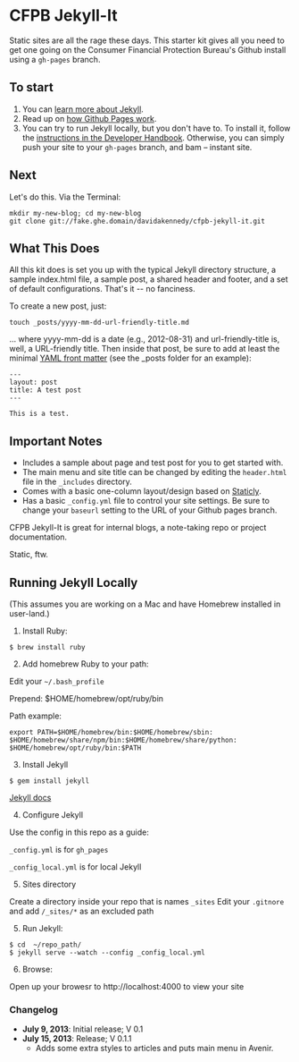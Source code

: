 # CFPB Jekyll-It

Static sites are all the rage these days. This starter kit gives all you need to get one going on the Consumer Financial Protection Bureau's Github install using a ```gh-pages``` branch.

## To start

1. You can [learn more about Jekyll](http://jekyllrb.com/).
2. Read up on [how Github Pages work](http://pages.github.com/).
3. You can try to run Jekyll locally, but you don't have to. To install it, follow the [instructions in the Developer Handbook](https://fake.ghe.domain/pages/cfpb/handbook/edit-me.html). Otherwise, you can simply push your site to your ```gh-pages``` branch, and bam – instant site.

## Next

Let's do this. Via the Terminal:

    mkdir my-new-blog; cd my-new-blog
    git clone git://fake.ghe.domain/davidakennedy/cfpb-jekyll-it.git

## What This Does 

All this kit does is set you up with the typical Jekyll directory structure, a sample index.html file, a sample post, a shared header and footer, and a set of default configurations. That's it -- no fanciness.

To create a new post, just:

    touch _posts/yyyy-mm-dd-url-friendly-title.md

... where yyyy-mm-dd is a date (e.g., 2012-08-31) and url-friendly-title is, well, a URL-friendly title.  Then inside that post, be sure to add at least the minimal [YAML front matter](http://jekyllrb.com/docs/frontmatter/) (see the _posts folder for an example):

    ---
    layout: post
    title: A test post
    ---

    This is a test.

## Important Notes

* Includes a sample about page and test post for you to get started with.
* The main menu and site title can be changed by editing the ```header.html``` file in the ```_includes``` directory.
* Comes with a basic one-column layout/design based on [Staticly](https://fake.ghe.domain/davidakennedy/staticly).
* Has a basic ```_config.yml``` file to control your site settings. Be sure to change your ```baseurl``` setting to the URL of your Github pages branch.

CFPB Jekyll-It is great for internal blogs, a note-taking repo or project documentation.

Static, ftw.

## Running Jekyll Locally

(This assumes you are working on a Mac and have Homebrew installed in user-land.)

1. Install Ruby:

```
$ brew install ruby
```

2. Add homebrew Ruby to your path:

Edit your `~/.bash_profile`

Prepend: $HOME/homebrew/opt/ruby/bin

Path example:

```
export PATH=$HOME/homebrew/bin:$HOME/homebrew/sbin:
$HOME/homebrew/share/npm/bin:$HOME/homebrew/share/python:
$HOME/homebrew/opt/ruby/bin:$PATH
```

3. Install Jekyll

```
$ gem install jekyll
```

[Jekyll docs](http://jekyllrb.com/docs/home/)

4. Configure Jekyll

Use the config in this repo as a guide:

`_config.yml` is for `gh_pages`

`_config_local.yml` is for local Jekyll

5. Sites directory

Create a directory inside your repo that is names `_sites`
Edit your `.gitnore` and add `/_sites/*` as an excluded path

5. Run Jekyll:

```
$ cd  ~/repo_path/
$ jekyll serve --watch --config _config_local.yml
```
6. Browse:

Open up your browesr to http://localhost:4000 to view your site

### Changelog

* **July 9, 2013**: Initial release; V 0.1
* **July 15, 2013**: Release; V 0.1.1
  - Adds some extra styles to articles and puts main menu in Avenir.
